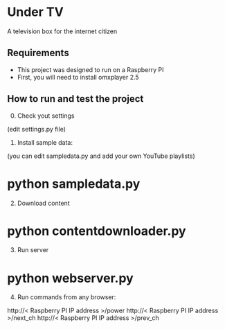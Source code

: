 # Under TV

A television box for the internet citizen 

## Requirements

* This project was designed to run on a Raspberry PI
* First, you will need to install omxplayer 2.5

## How to run and test the project

0. Check yout settings

(edit settings.py file)

1. Install sample data:

(you can edit sampledata.py and add your own YouTube playlists)

# python sampledata.py

2. Download content

# python contentdownloader.py

3. Run server

# python webserver.py

4. Run commands from any browser:

http://< Raspberry PI IP address >/power
http://< Raspberry PI IP address >/next_ch
http://< Raspberry PI IP address >/prev_ch



